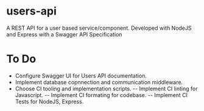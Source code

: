 # users-api
A REST API for a user based service/component. Developed with NodeJS and Express with a Swagger API Specification

# To Do
- Configure Swagger UI for Users API documentation.
- Implement database copnnection and communication middleware.
- Choose CI tooling and implementation scripts.
-- Implement CI linting for Javascript.
-- Implement CI formating for codebase.
-- Implement CI Tests for NodeJS, Express.
